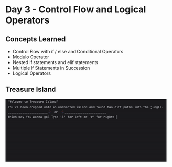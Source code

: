 # Day 3 - Control Flow and Logical Operators
## Concepts Learned
- Control Flow with if / else and Conditional Operators
- Modulo Operator
- Nested if statements and elif statements
- Multiple If Statements in Succession
- Logical Operators
## Treasure Island
![Day 003 Code Demo](../gifs/Day003.gif)

